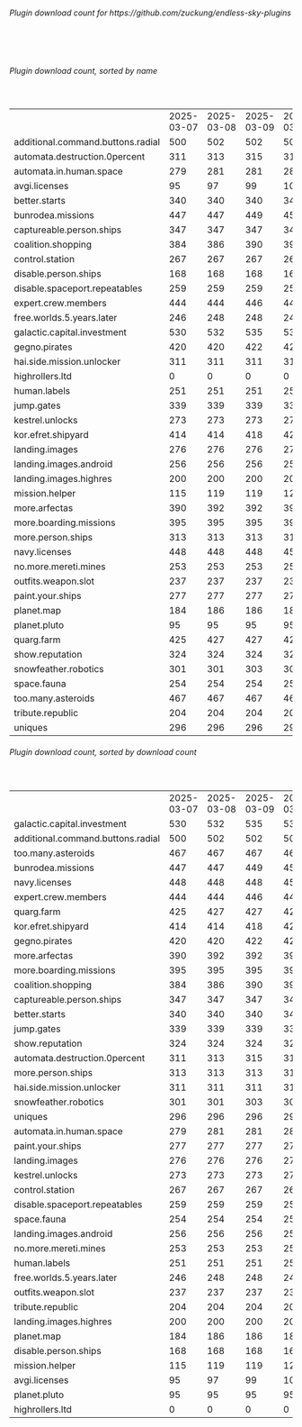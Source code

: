 <h6>Plugin download count for https://github.com/zuckung/endless-sky-plugins</h6><br>
<br>
<h6>Plugin download count, sorted by name</h6><sub><sup><br>
<table>
	<tr>
		<td></td>
		<td>2025-03-07</td>
		<td>2025-03-08</td>
		<td>2025-03-09</td>
		<td>2025-03-10</td>
		<td>2025-03-11</td>
		<td>2025-03-12</td>
		<td>2025-03-13</td>
		<td>today +</td>
	</tr>
	<tr>
		<td>additional.command.buttons.radial</td>
		<td>500</td>
		<td>502</td>
		<td>502</td>
		<td>504</td>
		<td>512</td>
		<td>514</td>
		<td>516</td>
		<td>+ 2</td>
	</tr>
	<tr>
		<td>automata.destruction.0percent</td>
		<td>311</td>
		<td>313</td>
		<td>315</td>
		<td>316</td>
		<td>320</td>
		<td>323</td>
		<td>324</td>
		<td>+ 1</td>
	</tr>
	<tr>
		<td>automata.in.human.space</td>
		<td>279</td>
		<td>281</td>
		<td>281</td>
		<td>283</td>
		<td>286</td>
		<td>286</td>
		<td>287</td>
		<td>+ 1</td>
	</tr>
	<tr>
		<td>avgi.licenses</td>
		<td>95</td>
		<td>97</td>
		<td>99</td>
		<td>101</td>
		<td>105</td>
		<td>107</td>
		<td>108</td>
		<td>+ 1</td>
	</tr>
	<tr>
		<td>better.starts</td>
		<td>340</td>
		<td>340</td>
		<td>340</td>
		<td>342</td>
		<td>348</td>
		<td>349</td>
		<td>350</td>
		<td>+ 1</td>
	</tr>
	<tr>
		<td>bunrodea.missions</td>
		<td>447</td>
		<td>447</td>
		<td>449</td>
		<td>454</td>
		<td>458</td>
		<td>460</td>
		<td>460</td>
		<td></td>
	</tr>
	<tr>
		<td>captureable.person.ships</td>
		<td>347</td>
		<td>347</td>
		<td>347</td>
		<td>347</td>
		<td>353</td>
		<td>353</td>
		<td>353</td>
		<td></td>
	</tr>
	<tr>
		<td>coalition.shopping</td>
		<td>384</td>
		<td>386</td>
		<td>390</td>
		<td>391</td>
		<td>395</td>
		<td>395</td>
		<td>395</td>
		<td></td>
	</tr>
	<tr>
		<td>control.station</td>
		<td>267</td>
		<td>267</td>
		<td>267</td>
		<td>267</td>
		<td>269</td>
		<td>270</td>
		<td>270</td>
		<td></td>
	</tr>
	<tr>
		<td>disable.person.ships</td>
		<td>168</td>
		<td>168</td>
		<td>168</td>
		<td>168</td>
		<td>170</td>
		<td>170</td>
		<td>170</td>
		<td></td>
	</tr>
	<tr>
		<td>disable.spaceport.repeatables</td>
		<td>259</td>
		<td>259</td>
		<td>259</td>
		<td>259</td>
		<td>261</td>
		<td>261</td>
		<td>261</td>
		<td></td>
	</tr>
	<tr>
		<td>expert.crew.members</td>
		<td>444</td>
		<td>444</td>
		<td>446</td>
		<td>448</td>
		<td>452</td>
		<td>452</td>
		<td>452</td>
		<td></td>
	</tr>
	<tr>
		<td>free.worlds.5.years.later</td>
		<td>246</td>
		<td>248</td>
		<td>248</td>
		<td>248</td>
		<td>250</td>
		<td>252</td>
		<td>252</td>
		<td></td>
	</tr>
	<tr>
		<td>galactic.capital.investment</td>
		<td>530</td>
		<td>532</td>
		<td>535</td>
		<td>538</td>
		<td>540</td>
		<td>540</td>
		<td>540</td>
		<td></td>
	</tr>
	<tr>
		<td>gegno.pirates</td>
		<td>420</td>
		<td>420</td>
		<td>422</td>
		<td>425</td>
		<td>429</td>
		<td>431</td>
		<td>431</td>
		<td></td>
	</tr>
	<tr>
		<td>hai.side.mission.unlocker</td>
		<td>311</td>
		<td>311</td>
		<td>311</td>
		<td>311</td>
		<td>314</td>
		<td>316</td>
		<td>316</td>
		<td></td>
	</tr>
	<tr>
		<td>highrollers.ltd</td>
		<td>0</td>
		<td>0</td>
		<td>0</td>
		<td>0</td>
		<td>5</td>
		<td>7</td>
		<td>7</td>
		<td></td>
	</tr>
	<tr>
		<td>human.labels</td>
		<td>251</td>
		<td>251</td>
		<td>251</td>
		<td>251</td>
		<td>253</td>
		<td>255</td>
		<td>255</td>
		<td></td>
	</tr>
	<tr>
		<td>jump.gates</td>
		<td>339</td>
		<td>339</td>
		<td>339</td>
		<td>339</td>
		<td>341</td>
		<td>344</td>
		<td>344</td>
		<td></td>
	</tr>
	<tr>
		<td>kestrel.unlocks</td>
		<td>273</td>
		<td>273</td>
		<td>273</td>
		<td>273</td>
		<td>277</td>
		<td>279</td>
		<td>279</td>
		<td></td>
	</tr>
	<tr>
		<td>kor.efret.shipyard</td>
		<td>414</td>
		<td>414</td>
		<td>418</td>
		<td>422</td>
		<td>428</td>
		<td>432</td>
		<td>432</td>
		<td></td>
	</tr>
	<tr>
		<td>landing.images</td>
		<td>276</td>
		<td>276</td>
		<td>276</td>
		<td>276</td>
		<td>278</td>
		<td>281</td>
		<td>281</td>
		<td></td>
	</tr>
	<tr>
		<td>landing.images.android</td>
		<td>256</td>
		<td>256</td>
		<td>256</td>
		<td>256</td>
		<td>258</td>
		<td>260</td>
		<td>260</td>
		<td></td>
	</tr>
	<tr>
		<td>landing.images.highres</td>
		<td>200</td>
		<td>200</td>
		<td>200</td>
		<td>200</td>
		<td>202</td>
		<td>202</td>
		<td>202</td>
		<td></td>
	</tr>
	<tr>
		<td>mission.helper</td>
		<td>115</td>
		<td>119</td>
		<td>119</td>
		<td>121</td>
		<td>132</td>
		<td>135</td>
		<td>135</td>
		<td></td>
	</tr>
	<tr>
		<td>more.arfectas</td>
		<td>390</td>
		<td>392</td>
		<td>392</td>
		<td>394</td>
		<td>404</td>
		<td>406</td>
		<td>406</td>
		<td></td>
	</tr>
	<tr>
		<td>more.boarding.missions</td>
		<td>395</td>
		<td>395</td>
		<td>395</td>
		<td>397</td>
		<td>403</td>
		<td>404</td>
		<td>404</td>
		<td></td>
	</tr>
	<tr>
		<td>more.person.ships</td>
		<td>313</td>
		<td>313</td>
		<td>313</td>
		<td>313</td>
		<td>317</td>
		<td>317</td>
		<td>317</td>
		<td></td>
	</tr>
	<tr>
		<td>navy.licenses</td>
		<td>448</td>
		<td>448</td>
		<td>448</td>
		<td>450</td>
		<td>456</td>
		<td>457</td>
		<td>457</td>
		<td></td>
	</tr>
	<tr>
		<td>no.more.mereti.mines</td>
		<td>253</td>
		<td>253</td>
		<td>253</td>
		<td>253</td>
		<td>257</td>
		<td>257</td>
		<td>257</td>
		<td></td>
	</tr>
	<tr>
		<td>outfits.weapon.slot</td>
		<td>237</td>
		<td>237</td>
		<td>237</td>
		<td>237</td>
		<td>241</td>
		<td>241</td>
		<td>241</td>
		<td></td>
	</tr>
	<tr>
		<td>paint.your.ships</td>
		<td>277</td>
		<td>277</td>
		<td>277</td>
		<td>279</td>
		<td>283</td>
		<td>283</td>
		<td>283</td>
		<td></td>
	</tr>
	<tr>
		<td>planet.map</td>
		<td>184</td>
		<td>186</td>
		<td>186</td>
		<td>186</td>
		<td>190</td>
		<td>190</td>
		<td>190</td>
		<td></td>
	</tr>
	<tr>
		<td>planet.pluto</td>
		<td>95</td>
		<td>95</td>
		<td>95</td>
		<td>95</td>
		<td>98</td>
		<td>98</td>
		<td>99</td>
		<td>+ 1</td>
	</tr>
	<tr>
		<td>quarg.farm</td>
		<td>425</td>
		<td>427</td>
		<td>427</td>
		<td>429</td>
		<td>435</td>
		<td>437</td>
		<td>437</td>
		<td></td>
	</tr>
	<tr>
		<td>show.reputation</td>
		<td>324</td>
		<td>324</td>
		<td>324</td>
		<td>326</td>
		<td>328</td>
		<td>328</td>
		<td>328</td>
		<td></td>
	</tr>
	<tr>
		<td>snowfeather.robotics</td>
		<td>301</td>
		<td>301</td>
		<td>303</td>
		<td>303</td>
		<td>305</td>
		<td>305</td>
		<td>305</td>
		<td></td>
	</tr>
	<tr>
		<td>space.fauna</td>
		<td>254</td>
		<td>254</td>
		<td>254</td>
		<td>254</td>
		<td>260</td>
		<td>260</td>
		<td>260</td>
		<td></td>
	</tr>
	<tr>
		<td>too.many.asteroids</td>
		<td>467</td>
		<td>467</td>
		<td>467</td>
		<td>467</td>
		<td>472</td>
		<td>474</td>
		<td>474</td>
		<td></td>
	</tr>
	<tr>
		<td>tribute.republic</td>
		<td>204</td>
		<td>204</td>
		<td>204</td>
		<td>204</td>
		<td>208</td>
		<td>210</td>
		<td>210</td>
		<td></td>
	</tr>
	<tr>
		<td>uniques</td>
		<td>296</td>
		<td>296</td>
		<td>296</td>
		<td>298</td>
		<td>300</td>
		<td>302</td>
		<td>302</td>
		<td></td>
	</tr>
</table>
</sub></sup>
<h6>Plugin download count, sorted by download count</h6><sub><sup><br>
<table>
	<tr>
		<td></td>
		<td>2025-03-07</td>
		<td>2025-03-08</td>
		<td>2025-03-09</td>
		<td>2025-03-10</td>
		<td>2025-03-11</td>
		<td>2025-03-12</td>
		<td>2025-03-13</td>
		<td>today +</td>
	</tr>
	<tr>
		<td>galactic.capital.investment</td>
		<td>530</td>
		<td>532</td>
		<td>535</td>
		<td>538</td>
		<td>540</td>
		<td>540</td>
		<td>540</td>
		<td></td>
	</tr>
	<tr>
		<td>additional.command.buttons.radial</td>
		<td>500</td>
		<td>502</td>
		<td>502</td>
		<td>504</td>
		<td>512</td>
		<td>514</td>
		<td>516</td>
		<td>+ 2</td>
	</tr>
	<tr>
		<td>too.many.asteroids</td>
		<td>467</td>
		<td>467</td>
		<td>467</td>
		<td>467</td>
		<td>472</td>
		<td>474</td>
		<td>474</td>
		<td></td>
	</tr>
	<tr>
		<td>bunrodea.missions</td>
		<td>447</td>
		<td>447</td>
		<td>449</td>
		<td>454</td>
		<td>458</td>
		<td>460</td>
		<td>460</td>
		<td></td>
	</tr>
	<tr>
		<td>navy.licenses</td>
		<td>448</td>
		<td>448</td>
		<td>448</td>
		<td>450</td>
		<td>456</td>
		<td>457</td>
		<td>457</td>
		<td></td>
	</tr>
	<tr>
		<td>expert.crew.members</td>
		<td>444</td>
		<td>444</td>
		<td>446</td>
		<td>448</td>
		<td>452</td>
		<td>452</td>
		<td>452</td>
		<td></td>
	</tr>
	<tr>
		<td>quarg.farm</td>
		<td>425</td>
		<td>427</td>
		<td>427</td>
		<td>429</td>
		<td>435</td>
		<td>437</td>
		<td>437</td>
		<td></td>
	</tr>
	<tr>
		<td>kor.efret.shipyard</td>
		<td>414</td>
		<td>414</td>
		<td>418</td>
		<td>422</td>
		<td>428</td>
		<td>432</td>
		<td>432</td>
		<td></td>
	</tr>
	<tr>
		<td>gegno.pirates</td>
		<td>420</td>
		<td>420</td>
		<td>422</td>
		<td>425</td>
		<td>429</td>
		<td>431</td>
		<td>431</td>
		<td></td>
	</tr>
	<tr>
		<td>more.arfectas</td>
		<td>390</td>
		<td>392</td>
		<td>392</td>
		<td>394</td>
		<td>404</td>
		<td>406</td>
		<td>406</td>
		<td></td>
	</tr>
	<tr>
		<td>more.boarding.missions</td>
		<td>395</td>
		<td>395</td>
		<td>395</td>
		<td>397</td>
		<td>403</td>
		<td>404</td>
		<td>404</td>
		<td></td>
	</tr>
	<tr>
		<td>coalition.shopping</td>
		<td>384</td>
		<td>386</td>
		<td>390</td>
		<td>391</td>
		<td>395</td>
		<td>395</td>
		<td>395</td>
		<td></td>
	</tr>
	<tr>
		<td>captureable.person.ships</td>
		<td>347</td>
		<td>347</td>
		<td>347</td>
		<td>347</td>
		<td>353</td>
		<td>353</td>
		<td>353</td>
		<td></td>
	</tr>
	<tr>
		<td>better.starts</td>
		<td>340</td>
		<td>340</td>
		<td>340</td>
		<td>342</td>
		<td>348</td>
		<td>349</td>
		<td>350</td>
		<td>+ 1</td>
	</tr>
	<tr>
		<td>jump.gates</td>
		<td>339</td>
		<td>339</td>
		<td>339</td>
		<td>339</td>
		<td>341</td>
		<td>344</td>
		<td>344</td>
		<td></td>
	</tr>
	<tr>
		<td>show.reputation</td>
		<td>324</td>
		<td>324</td>
		<td>324</td>
		<td>326</td>
		<td>328</td>
		<td>328</td>
		<td>328</td>
		<td></td>
	</tr>
	<tr>
		<td>automata.destruction.0percent</td>
		<td>311</td>
		<td>313</td>
		<td>315</td>
		<td>316</td>
		<td>320</td>
		<td>323</td>
		<td>324</td>
		<td>+ 1</td>
	</tr>
	<tr>
		<td>more.person.ships</td>
		<td>313</td>
		<td>313</td>
		<td>313</td>
		<td>313</td>
		<td>317</td>
		<td>317</td>
		<td>317</td>
		<td></td>
	</tr>
	<tr>
		<td>hai.side.mission.unlocker</td>
		<td>311</td>
		<td>311</td>
		<td>311</td>
		<td>311</td>
		<td>314</td>
		<td>316</td>
		<td>316</td>
		<td></td>
	</tr>
	<tr>
		<td>snowfeather.robotics</td>
		<td>301</td>
		<td>301</td>
		<td>303</td>
		<td>303</td>
		<td>305</td>
		<td>305</td>
		<td>305</td>
		<td></td>
	</tr>
	<tr>
		<td>uniques</td>
		<td>296</td>
		<td>296</td>
		<td>296</td>
		<td>298</td>
		<td>300</td>
		<td>302</td>
		<td>302</td>
		<td></td>
	</tr>
	<tr>
		<td>automata.in.human.space</td>
		<td>279</td>
		<td>281</td>
		<td>281</td>
		<td>283</td>
		<td>286</td>
		<td>286</td>
		<td>287</td>
		<td>+ 1</td>
	</tr>
	<tr>
		<td>paint.your.ships</td>
		<td>277</td>
		<td>277</td>
		<td>277</td>
		<td>279</td>
		<td>283</td>
		<td>283</td>
		<td>283</td>
		<td></td>
	</tr>
	<tr>
		<td>landing.images</td>
		<td>276</td>
		<td>276</td>
		<td>276</td>
		<td>276</td>
		<td>278</td>
		<td>281</td>
		<td>281</td>
		<td></td>
	</tr>
	<tr>
		<td>kestrel.unlocks</td>
		<td>273</td>
		<td>273</td>
		<td>273</td>
		<td>273</td>
		<td>277</td>
		<td>279</td>
		<td>279</td>
		<td></td>
	</tr>
	<tr>
		<td>control.station</td>
		<td>267</td>
		<td>267</td>
		<td>267</td>
		<td>267</td>
		<td>269</td>
		<td>270</td>
		<td>270</td>
		<td></td>
	</tr>
	<tr>
		<td>disable.spaceport.repeatables</td>
		<td>259</td>
		<td>259</td>
		<td>259</td>
		<td>259</td>
		<td>261</td>
		<td>261</td>
		<td>261</td>
		<td></td>
	</tr>
	<tr>
		<td>space.fauna</td>
		<td>254</td>
		<td>254</td>
		<td>254</td>
		<td>254</td>
		<td>260</td>
		<td>260</td>
		<td>260</td>
		<td></td>
	</tr>
	<tr>
		<td>landing.images.android</td>
		<td>256</td>
		<td>256</td>
		<td>256</td>
		<td>256</td>
		<td>258</td>
		<td>260</td>
		<td>260</td>
		<td></td>
	</tr>
	<tr>
		<td>no.more.mereti.mines</td>
		<td>253</td>
		<td>253</td>
		<td>253</td>
		<td>253</td>
		<td>257</td>
		<td>257</td>
		<td>257</td>
		<td></td>
	</tr>
	<tr>
		<td>human.labels</td>
		<td>251</td>
		<td>251</td>
		<td>251</td>
		<td>251</td>
		<td>253</td>
		<td>255</td>
		<td>255</td>
		<td></td>
	</tr>
	<tr>
		<td>free.worlds.5.years.later</td>
		<td>246</td>
		<td>248</td>
		<td>248</td>
		<td>248</td>
		<td>250</td>
		<td>252</td>
		<td>252</td>
		<td></td>
	</tr>
	<tr>
		<td>outfits.weapon.slot</td>
		<td>237</td>
		<td>237</td>
		<td>237</td>
		<td>237</td>
		<td>241</td>
		<td>241</td>
		<td>241</td>
		<td></td>
	</tr>
	<tr>
		<td>tribute.republic</td>
		<td>204</td>
		<td>204</td>
		<td>204</td>
		<td>204</td>
		<td>208</td>
		<td>210</td>
		<td>210</td>
		<td></td>
	</tr>
	<tr>
		<td>landing.images.highres</td>
		<td>200</td>
		<td>200</td>
		<td>200</td>
		<td>200</td>
		<td>202</td>
		<td>202</td>
		<td>202</td>
		<td></td>
	</tr>
	<tr>
		<td>planet.map</td>
		<td>184</td>
		<td>186</td>
		<td>186</td>
		<td>186</td>
		<td>190</td>
		<td>190</td>
		<td>190</td>
		<td></td>
	</tr>
	<tr>
		<td>disable.person.ships</td>
		<td>168</td>
		<td>168</td>
		<td>168</td>
		<td>168</td>
		<td>170</td>
		<td>170</td>
		<td>170</td>
		<td></td>
	</tr>
	<tr>
		<td>mission.helper</td>
		<td>115</td>
		<td>119</td>
		<td>119</td>
		<td>121</td>
		<td>132</td>
		<td>135</td>
		<td>135</td>
		<td></td>
	</tr>
	<tr>
		<td>avgi.licenses</td>
		<td>95</td>
		<td>97</td>
		<td>99</td>
		<td>101</td>
		<td>105</td>
		<td>107</td>
		<td>108</td>
		<td>+ 1</td>
	</tr>
	<tr>
		<td>planet.pluto</td>
		<td>95</td>
		<td>95</td>
		<td>95</td>
		<td>95</td>
		<td>98</td>
		<td>98</td>
		<td>99</td>
		<td>+ 1</td>
	</tr>
	<tr>
		<td>highrollers.ltd</td>
		<td>0</td>
		<td>0</td>
		<td>0</td>
		<td>0</td>
		<td>5</td>
		<td>7</td>
		<td>7</td>
		<td></td>
	</tr>
</table>
</sub></sup>
